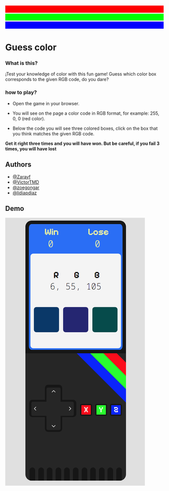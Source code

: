 ![R](/img/barra-R.jpg)
![G](/img/barra-G.jpg)
![B](/img/barra-B.jpg)

# Guess color

### What is this?

¡Test your knowledge of color with this fun game!
Guess which color box corresponds to the given RGB code, do you dare?

### how to play?

- Open the game in your browser.

- You will see on the page a color code in RGB format, for example: 255, 0, 0 (red color).

- Below the code you will see three colored boxes, click on the box that you think matches the given RGB code.

**Get it right three times and you will have won. But be careful, if you fail 3 times, you will have lost**

## Authors

- [@Zarayf](https://github.com/Zarayf)
- [@VictorTMD](https://github.com/VictorTMD)
- [@zoegongar](https://github.com/zoegongar)
- [@lidiapdiaz](https://github.com/lidiapdiaz)

## Demo

![preview of the game](/img/arcade-color.png)
